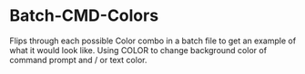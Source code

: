 # Batch-CMD-Colors
Flips through each possible Color combo in a batch file to get an example of what it would look like. Using COLOR to change background color of command prompt and / or text color.
